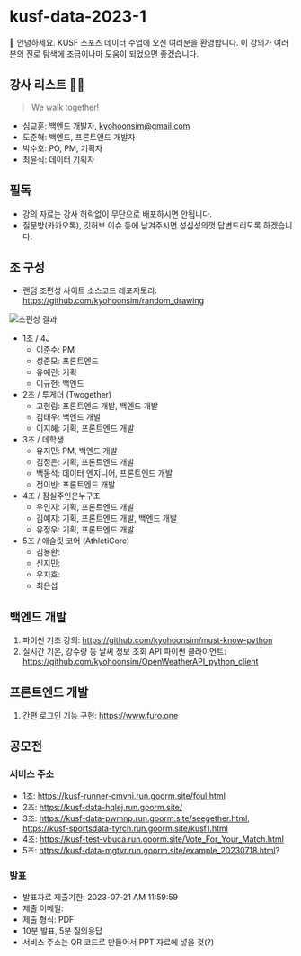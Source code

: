 # kusf-data-2023-1

👏 안녕하세요. KUSF 스포츠 데이터 수업에 오신 여러분을 환영합니다. 이 강의가 여러분의 진로 탐색에 조금이나마 도움이 되었으면 좋겠습니다. 


## 강사 리스트 👨‍🏫
> We walk together!
- 심교훈: 백엔드 개발자, kyohoonsim@gmail.com
- 도준혁: 백엔드, 프론트앤드 개발자
- 박수호: PO, PM, 기획자
- 최윤식: 데이터 기획자

## 필독 
- 강의 자료는 강사 허락없이 무단으로 배포하시면 안됩니다.
- 질문방(카카오톡), 깃허브 이슈 등에 남겨주시면 성심성의껏 답변드리도록 하겠습니다. 

## 조 구성 
- 랜덤 조편성 사이트 소스코드 레포지토리: <https://github.com/kyohoonsim/random_drawing>

![조편성 결과](https://github.com/kyohoonsim/kusf-data-2023-1/assets/58966525/37052afe-793c-4405-ad41-1b89c8577725)

- 1조 / 4J
  - 이준수: PM
  - 성준모: 프론트엔드
  - 유예린: 기획
  - 이규헌: 백엔드
- 2조 / 투게더 (Twogether)
  - 고현림: 프론트엔드 개발, 백엔드 개발
  - 김태우: 백엔드 개발
  - 이지혜: 기획, 프론트엔드 개발
- 3조 / 데학생
  - 유지민: PM, 백엔드 개발
  - 김정은: 기획, 프론트엔드 개발
  - 백동석: 데이터 엔지니어, 프론트엔드 개발
  - 전이빈: 프론트엔드 개발
- 4조 / 잠실주인은누구조
  - 우인지: 기획, 프론트엔드 개발
  - 김예지: 기획, 프론트엔드 개발, 백엔드 개발
  - 유정우: 기획, 프론트엔드 개발
- 5조 / 애슬릿 코어 (AthletiCore)
  - 김용환:
  - 신지민:
  - 우지호:
  - 최은섭


## 백엔드 개발
1. 파이썬 기초 강의: <https://github.com/kyohoonsim/must-know-python> 
2. 실시간 기온, 강수량 등 날씨 정보 조회 API 파이썬 클라이언트: <https://github.com/kyohoonsim/OpenWeatherAPI_python_client>

## 프론트엔드 개발
1. 간편 로그인 기능 구현: https://www.furo.one

## 공모전

### 서비스 주소
- 1조: https://kusf-runner-cmvni.run.goorm.site/foul.html
- 2조: https://kusf-data-hqlej.run.goorm.site/
- 3조: https://kusf-data-pwmnp.run.goorm.site/seegether.html, https://kusf-sportsdata-tyrch.run.goorm.site/kusf1.html
- 4조: https://kusf-test-vbuca.run.goorm.site/Vote_For_Your_Match.html
- 5조: https://kusf-data-mgtvr.run.goorm.site/example_20230718.html?

### 발표
- 발표자료 제출기한: 2023-07-21 AM 11:59:59
- 제출 이메일: 
- 제출 형식: PDF 
- 10분 발표, 5분 질의응답
- 서비스 주소는 QR 코드로 만들어서 PPT 자료에 넣을 것(?)
